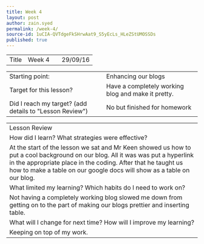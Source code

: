 ```yaml
---
title: Week 4
layout: post
author: zain.syed
permalink: /week-4/
source-id: 1uCIA-QVTdgeFkSHrwAat9_S5yEcLs_HLeZStUMOSSDs
published: true
---
```

<table>
  <tr>
    <td>Title</td>
    <td>Week 4</td>
    <td></td>
    <td>29/09/16</td>
  </tr>
</table>


<table>
  <tr>
    <td>Starting point:</td>
    <td>Enhancing our blogs</td>
  </tr>
  <tr>
    <td>Target for this lesson?</td>
    <td>Have a completely working blog and make it pretty.</td>
  </tr>
  <tr>
    <td>Did I reach my target? 
(add details to "Lesson Review")</td>
    <td>No but finished for homework</td>
  </tr>
</table>


<table>
  <tr>
    <td>Lesson Review</td>
  </tr>
  <tr>
    <td>How did I learn? What strategies were effective? </td>
  </tr>
  <tr>
    <td>At the start of the lesson we sat and Mr Keen showed us how to put a cool background on our blog. All it was was put a hyperlink in the appropriate place in the coding. After that he taught us how to make a table on our google docs will show as a table on our blog.</td>
  </tr>
  <tr>
    <td>What limited my learning? Which habits do I need to work on? </td>
  </tr>
  <tr>
    <td>Not having a completely working blog slowed me down from getting on to the part of making our blogs prettier and inserting table.</td>
  </tr>
  <tr>
    <td>What will I change for next time? How will I improve my learning?</td>
  </tr>
  <tr>
    <td>Keeping on top of my work.</td>
  </tr>
</table>


